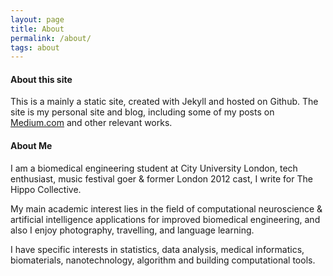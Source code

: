 ```yaml
---
layout: page
title: About
permalink: /about/
tags: about
---
```



#### About this site

This is a mainly a static site, created with Jekyll and hosted on Github. The site is my personal site and blog, including some of my posts on [Medium.com](https://medium.com/@taylorhxu) and other relevant works.

#### About Me

I am a biomedical engineering student at City University London, tech enthusiast, music festival goer & former London 2012 cast, I write for The Hippo Collective.

My main academic interest lies in the field of computational neuroscience & artificial intelligence applications for improved biomedical engineering, and also I enjoy photography, travelling, and language learning.

I have specific interests in statistics, data analysis, medical informatics, biomaterials, nanotechnology, algorithm and building computational tools.

